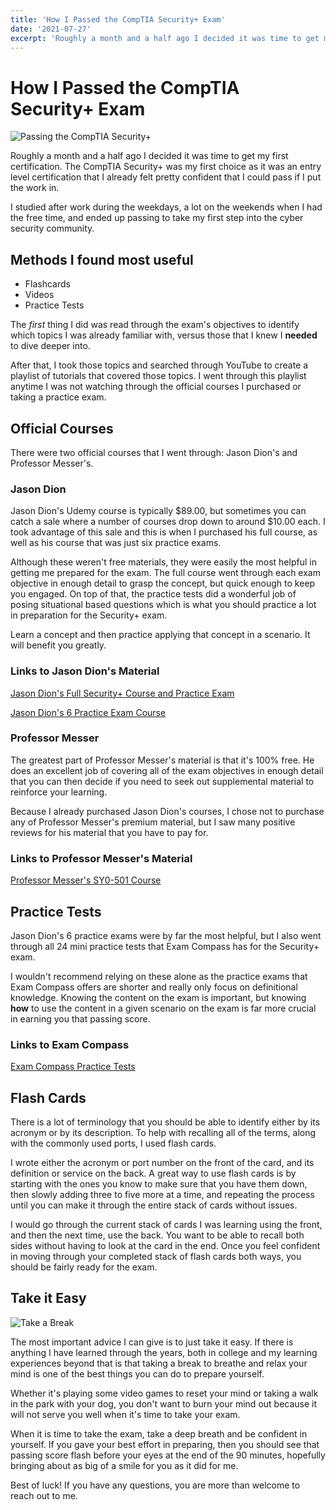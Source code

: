 ```yaml
---
title: 'How I Passed the CompTIA Security+ Exam'
date: '2021-07-27'
excerpt: 'Roughly a month and a half ago I decided it was time to get my first certification. The CompTIA Security+ was my first choice as it was an entry level certification that I already felt pretty confident that I could pass if I put the work in. I studied after work during the weekdays, a lot on the weekends when I had the free time, and ended up passing to take my first step into the cyber security community.'
---
```


# How I Passed the CompTIA Security+ Exam

![Passing the CompTIA Security+](/files/images/studying_for_security_plus.png)

Roughly a month and a half ago I decided it was time to get my first certification. The CompTIA Security+ was my first choice as it was an entry level certification that I already felt pretty confident that I could pass if I put the work in.

I studied after work during the weekdays, a lot on the weekends when I had the free time, and ended up passing to take my first step into the cyber security community.

## Methods I found most useful

* Flashcards
* Videos
* Practice Tests

The *first* thing I did was read through the exam's objectives to identify which topics I was already familiar with, versus those that I knew I __needed__ to dive deeper into.

After that, I took those topics and searched through YouTube to create a playlist of tutorials that covered those topics. I went through this playlist anytime I was not watching through the official courses I purchased or taking a practice exam.

## Official Courses

There were two official courses that I went through: Jason Dion's and Professor Messer's.

### Jason Dion

Jason Dion's Udemy course is typically $89.00, but sometimes you can catch a sale where a number of courses drop down to around $10.00 each. I took advantage of this sale and this is when I purchased his full course, as well as his course that was just six practice exams.

Although these weren't free materials, they were easily the most helpful in getting me prepared for the exam. The full course went through each exam objective in enough detail to grasp the concept, but quick enough to keep you engaged. On top of that, the practice tests did a wonderful job of posing situational based questions which is what you should practice a lot in preparation for the Security+ exam. 

Learn a concept and then practice applying that concept in a scenario. It will benefit you greatly.

### Links to Jason Dion's Material

[Jason Dion's Full Security+ Course and Practice Exam](https://www.udemy.com/course/securityplus/)

[Jason Dion's 6 Practice Exam Course](https://www.udemy.com/course/comptia-security-practice-exams/)

### Professor Messer

The greatest part of Professor Messer's material is that it's 100% free. He does an excellent job of covering all of the exam objectives in enough detail that you can then decide if you need to seek out supplemental material to reinforce your learning.

Because I already purchased Jason Dion's courses, I chose not to purchase any of Professor Messer's premium material, but I saw many positive reviews for his material that you have to pay for.

### Links to Professor Messer's Material

[Professor Messer's SY0-501 Course](https://www.professormesser.com/security-plus/sy0-501/sy0-501-training-course/)

## Practice Tests

Jason Dion's 6 practice exams were by far the most helpful, but I also went through all 24 mini practice tests that Exam Compass has for the Security+ exam.

I wouldn't recommend relying on these alone as the practice exams that Exam Compass offers are shorter and really only focus on definitional knowledge. Knowing the content on the exam is important, but knowing __how__ to use the content in a given scenario on the exam is far more crucial in earning you that passing score.

### Links to Exam Compass

[Exam Compass Practice Tests](https://www.examcompass.com/comptia-security-plus-practice-test-1-exam-sy0-501)

## Flash Cards

There is a lot of terminology that you should be able to identify either by its acronym or by its description. To help with recalling all of the terms, along with the commonly used ports, I used flash cards.

I wrote either the acronym or port number on the front of the card, and its definition or service on the back. A great way to use flash cards is by starting with the ones you know to make sure that you have them down, then slowly adding three to five more at a time, and repeating the process until you can make it through the entire stack of cards without issues.

I would go through the current stack of cards I was learning using the front, and then the next time, use the back. You want to be able to recall both sides without having to look at the card in the end. Once you feel confident in moving through your completed stack of flash cards both ways, you should be fairly ready for the exam.

## Take it Easy

![Take a Break](/files/images/walk_through_park.png)

The most important advice I can give is to just take it easy. If there is anything I have learned through the years, both in college and my learning experiences beyond that is that taking a break to breathe and relax your mind is one of the best things you can do to prepare yourself.

Whether it's playing some video games to reset your mind or taking a walk in the park with your dog, you don't want to burn your mind out because it will not serve you well when it's time to take your exam.

When it is time to take the exam, take a deep breath and be confident in yourself. If you gave your best effort in preparing, then you should see that passing score flash before your eyes at the end of the 90 minutes, hopefully bringing about as big of a smile for you as it did for me.

Best of luck! If you have any questions, you are more than welcome to reach out to me.